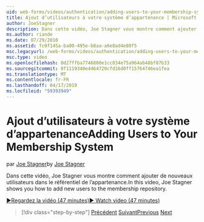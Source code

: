 ```yaml
---
uid: web-forms/videos/authentication/adding-users-to-your-membership-system
title: Ajout d’utilisateurs à votre système d’appartenance | Microsoft Docs
author: JoeStagner
description: Dans cette vidéo, Joe Stagner vous montre comment ajouter de nouveaux utilisateurs dans le référentiel de l’appartenance.
ms.author: riande
ms.date: 07/29/2010
ms.assetid: fc0f145a-ba00-495e-b8aa-a6e8ad4e80f5
msc.legacyurl: /web-forms/videos/authentication/adding-users-to-your-membership-system
msc.type: video
ms.openlocfilehash: 0d27ffba7746800e1cc034e75a964ab48bf87b33
ms.sourcegitcommit: 0f1119340e4464720cfd16d0ff15764746ea1fea
ms.translationtype: MT
ms.contentlocale: fr-FR
ms.lasthandoff: 04/17/2019
ms.locfileid: "59393949"
---
```

# <a name="adding-users-to-your-membership-system"></a><span data-ttu-id="30f43-103">Ajout d’utilisateurs à votre système d’appartenance</span><span class="sxs-lookup"><span data-stu-id="30f43-103">Adding Users to Your Membership System</span></span>

<span data-ttu-id="30f43-104">par [Joe Stagner](https://github.com/JoeStagner)</span><span class="sxs-lookup"><span data-stu-id="30f43-104">by [Joe Stagner](https://github.com/JoeStagner)</span></span>

<span data-ttu-id="30f43-105">Dans cette vidéo, Joe Stagner vous montre comment ajouter de nouveaux utilisateurs dans le référentiel de l’appartenance.</span><span class="sxs-lookup"><span data-stu-id="30f43-105">In this video, Joe Stagner shows you how to add new users to the membership repository.</span></span>

[<span data-ttu-id="30f43-106">&#9654;Regardez la vidéo (47 minutes)</span><span class="sxs-lookup"><span data-stu-id="30f43-106">&#9654; Watch video (47 minutes)</span></span>](https://channel9.msdn.com/Blogs/ASP-NET-Site-Videos/adding-users-to-your-membership-system)

> [!div class="step-by-step"]
> <span data-ttu-id="30f43-107">[Précédent](validating-users-with-the-login-control.md)
> [Suivant](logging-users-into-your-membership-system.md)</span><span class="sxs-lookup"><span data-stu-id="30f43-107">[Previous](validating-users-with-the-login-control.md)
[Next](logging-users-into-your-membership-system.md)</span></span>

